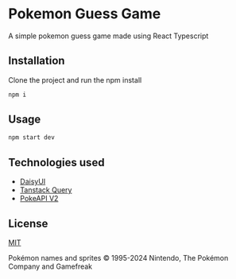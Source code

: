 # Pokemon Guess Game

A simple pokemon guess game made using React Typescript

## Installation

Clone the project and run the npm install

```bash
npm i
```

## Usage

```bash
npm start dev
```

## Technologies used

- [DaisyUI](https://daisyui.com/docs/install/)
- [Tanstack Query](https://tanstack.com/query/latest/docs/react/overview)
- [PokeAPI V2](https://pokeapi.co/docs/v2)

## License

[MIT](https://choosealicense.com/licenses/mit/)

Pokémon names and sprites © 1995-2024 Nintendo, The Pokémon Company and Gamefreak
